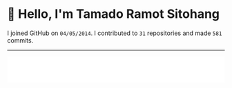# :wave: Hello, I'm Tamado Ramot Sitohang

I joined GitHub on `04/05/2014`. I contributed to `31` repositories and made `581` commits.
___

<img src="https://github.com/ramottamado/ramottamado/blob/main/.cache/example-languages-pdf.svg">
